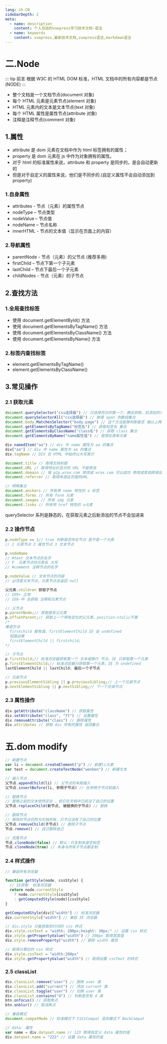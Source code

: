 ```yaml
---
lang: zh-CN
sidebarDepth: 2
meta:
  - name: description
    content: 个人总结的vuepress学习技术文档-语法
  - name: keywords
    content: vuepress,最新技术文档,vuepress语法,markdown语法
---
```


# 二.Node
::: tip 前言
根据 W3C 的 HTML DOM 标准，HTML 文档中的所有内容都是节点(NODE)
:::

- 整个文档是一个文档节点(document 对象)
- 每个 HTML 元素是元素节点(element 对象)
- HTML 元素内的文本是文本节点(text 对象)
- 每个 HTML 属性是属性节点(attribute 对象)
- 注释是注释节点(comment 对象)


## 1.属性
- attribute 是 dom 元素在文档中作为 html 标签拥有的属性；
- property 是 dom 元素在 js 中作为对象拥有的属性。
- 对于 html 的标准属性来说，attribute 和 property 是同步的，是会自动更新的
- 但是对于自定义的属性来说，他们是不同步的.(自定义属性不会自动添加到 property)
### 1.自身属性
- attributes - 节点（元素）的属性节点
- nodeType – 节点类型
- nodeValue – 节点值
- nodeName – 节点名称
- innerHTML - 节点的文本值（显示在页面上的内容）

### 2.导航属性

- parentNode - 节点（元素）的父节点 (推荐多用)
- firstChild – 节点下第一个子元素
- lastChild – 节点下最后一个子元素
- childNodes - 节点（元素）的子节点

## 2.查找方法

### 1.全局查找标签

- 使用 document.getElementById() 方法
- 使用 document.getElementsByTagName() 方法
- 使用 document.getElementsByClassName() 方法
- 使用 document.getElementsByName() 方法

### 2.标签内查找标签

- element.getElementsByTagName()
- element.getElementsByClassName()


## 3.常见操作

### 2.1 获取元素

```js
document.querySelector("css选择器") // 只选择符合的第一个，静态获取，后添加的元素不会加进来
document.querySelectorAll("css选择器") // 取得 span 伪数组集合
document.body.MatchesSelector("body.page") // 这个方法能够判断能否 被以上两个方法选择返回
document.getElementsByTagName("标签名") // 获取标签名 集合
document.getElementsByClassName("class名") // 获取 class 集合
document.getElementsByName("name属性值") // 使用在表单元素

div.namedItem("aa") // div 中 name 属性为 aa 的集合
div["aa"] // div 中 name 属性为 aa 的集合
div.tagName // DIV 在 HTML 中始终以大写表示

document.title // 取得文档标题
document.URL // 取得地址栏显示的 URL 不能修改
document.domain // 域 p2p.wrox.com 修改成 wrox.com 可以成功 修改成其他跨域会出错
document.referrer // 取得来源此页面的URL

// 特殊集合
document.anchors // 所有带 name 特性的 a 标签
document.forms // 所有 form 元素
document.images // 所有 img 元素
document.links // 所有带 href 特性的 a元素
```

querySelector 系列是静态的，在获取元素之后新添加的节点不会加进来

### 2.2 操作节点

```js
p.nodeType == 1// true 判断是否存在节点 是不是一个元素
// 1 元素节点 2 属性节点 3 文本节点

p.nodeName
// #text 文本节点的名字
// P  元素节点的元素名 大写
// #comment 注释节点的名字

p.nodeValue // 文本节点的内容
// 必须是文本节点，元素节点会返回 null

父元素.children 获取子节点
// IE9+ 正常
// IE8-中 会获取 注释和元素节点

// 父节点
p.parentNode;// 获取直系父元素
p.offsetParent;// 获取上一个带有定位的父元素，position:stalic不算
/*
兼容方法
  firstchild 都有值，firstElementChild IE 会 undefined
  短路运算
  firstElementChild || firstchild;
*/

// 子节点
p.firstChild;// 标准浏览器获取第一个 文本或换行 节点，IE 只获取第一个元素
p.firstElementChild;// 标准浏览器只获取第一个元素，IE 为 undefined
lastElementChild || lastChild; 最后一个子节点

// 兄弟节点
p.previousElementSibling || p.previousSibling;// 上一个兄弟节点
p.nextElementSibling || p.nextSibling;// 下一个兄弟节点
```

### 2.3 属性操作

```js
div.getAttribute("className") // 获取属性
div.setAttribute("class", "ft") // 设置属性
div.removeAttribute("class") // 删除属性
div.attributes // 获取 div 所有的属性 返回集合
```
# 五.dom modify

```js
// 新建节点
var li = document.createElement("p") // 新建li元素
var text = document.createTextNode("wenben") // 新建文本

// 插入节点
父节点.appendChild(li) // 父节点的末尾插入
父节点.insertBefore(li, 参照子节点) // 在参照子节点前插入

// 替换节点
// 替换之前的文本依然还在 ，但它在文档中已经没了自己的位置
父节点.replaceChild(新节点, 被替换的子节点) // 替换

// 删除节点
// 移除的节点仍然为文档所有，只不过没有了自己的位置
父节点.removeChild(子节点) // 删除子节点
节点.remove() // 自己删除自己

// 克隆节点
节点.cloneNode(false) // 默认：只复制本身空标签
节点.cloneNode(true) // 本身与所有子节点都复制
```
### 2.4 样式操作

```js
// 兼容所有浏览器

function getStyle(node, cssStyle) {
  // IE获取  标准浏览器
  return node.currentStyle
    ? node.currentStyle[cssStyle]
    : getComputedStyle(node)[cssStyle]
}

getComputedStyle(div)["width"] // 标准浏览器
div.currentStyle["width"] // 兼容 IE 浏览器

// div.style 只能获取到行间的 css 样式
div.style.cssText = "width: 200px;height: 30px;" // 设置 css 样式
div.style.getPropertyValue("width") // 200px 取得宽度值
div.style.removeProperty("width") // 删除 width 属性

// 取得计算后的 css 样式
div.style.cssText = "width:200px"
div.style.getPropertyValue("width") // 取得设置 cssText 的样式
```

### 2.5 classList

```js
div.classList.remove("user") // 删除 user 类
div.classList.add("current") // 添加 current 类
div.classList.toggle("user") // 切换 user 类
div.classList.contains("d") // 判断是否有 d 类
btn.onfocus() // 获取焦点
btn.onblur() // 取消焦点

// 兼容模式
document.compatMode // 标准模式下 CSS1Compat 混杂模式下 BackCompat

// data- 属性
var name = div.dataset.name // 123 取得自定义 data 属性的值
div.dataset.name = "222" // 设置 data 属性的值
```
